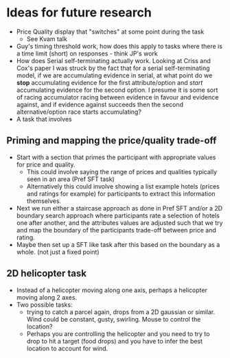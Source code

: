 # Ideas for future research

  - Price Quality display that "switches" at some point during the task
    - See Kvam talk
  - Guy's timing threshold work, how does this apply to tasks where
    there is a time limit (short) on responses - think JP's work
  - How does Serial self-terminating actually work. Looking at Criss and
    Cox's paper I was struck by the fact that for a serial
    self-terminating model, if we are accumulating evidence in serial,
    at what point do we <span id="stop"></span>**stop** accumulating
    evidence for the first attribute/option and *start* accumulating
    evidence for the second option. I presume it is some sort of racing
    accumulator racing between evidence in favour and evidence against,
    and if evidence against succeeds then the second alternative/option
    race starts accumulating?
  - A task that involves

## Priming and mapping the price/quality trade-off

  - Start with a section that primes the participant with appropriate
    values for price and quality.
      - This could involve saying the range of prices and qualities
        typically seen in an area (Pref SFT task)
      - Alternatively this could involve showing a list example hotels
        (prices and ratings for example) for participants to extract
        this information themselves.
  - Next we run either a staircase approach as done in Pref SFT and/or a
    2D boundary search approach where participants rate a selection of
    hotels one after another, and the attributes values are adjusted
    such that we try and map the boundary of the participants trade-off
    between price and rating.
  - Maybe then set up a SFT like task after this based on the boundary
    as a whole. (not just a fixed point)

## 2D helicopter task

  - Instead of a helicopter moving along one axis, perhaps a helicopter
    moving along 2 axes.
  - Two possible tasks:
      - trying to catch a parcel again, drops from a 2D gaussian or
        similar. Wind could be constant, gusty, swirling. Mouse to
        control the location?
      - Perhaps you are controlling the helicopter and you need to try
        to drop to hit a target (food drops) and you have to infer the
        best location to account for wind.
